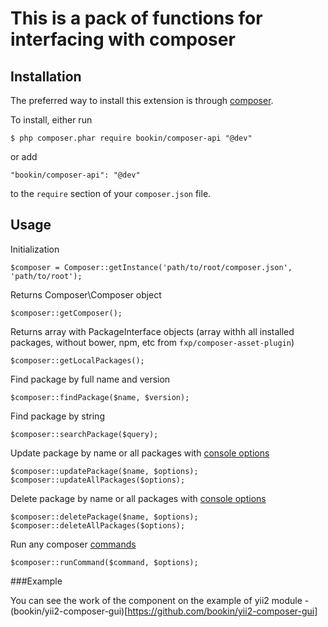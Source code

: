 This is a pack of functions for interfacing with composer
============================

## Installation

The preferred way to install this extension is through [composer](http://getcomposer.org/download/). 

To install, either run

```
$ php composer.phar require bookin/composer-api "@dev"
```

or add

```
"bookin/composer-api": "@dev"
```

to the ```require``` section of your `composer.json` file.


## Usage

Initialization
```
$composer = Composer::getInstance('path/to/root/composer.json', 'path/to/root');
```

Returns Composer\Composer object
```
$composer::getComposer();
```

Returns array with PackageInterface objects (array withh all installed packages, without bower, npm, etc from `fxp/composer-asset-plugin`)
```
$composer::getLocalPackages();
```

Find package by full name and version
```
$composer::findPackage($name, $version);
```

Find package by string
```
$composer::searchPackage($query);
```

Update package by name or all packages with [console options](https://getcomposer.org/doc/03-cli.md#update)
```
$composer::updatePackage($name, $options);
$composer::updateAllPackages($options);
```

Delete package by name or all packages with [console options](https://getcomposer.org/doc/03-cli.md#remove)
```
$composer::deletePackage($name, $options);
$composer::deleteAllPackages($options);
```

Run any composer [commands](https://getcomposer.org/doc/03-cli.md)
```
$composer::runCommand($command, $options);
```


###Example

You can see the work of the component on the example of yii2 module - (bookin/yii2-composer-gui)[https://github.com/bookin/yii2-composer-gui]